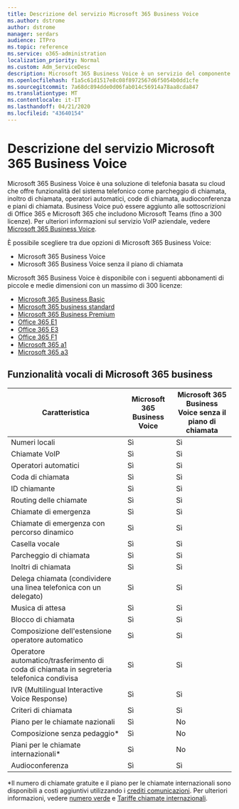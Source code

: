 ```yaml
---
title: Descrizione del servizio Microsoft 365 Business Voice
ms.author: dstrome
author: dstrome
manager: serdars
audience: ITPro
ms.topic: reference
ms.service: o365-administration
localization_priority: Normal
ms.custom: Adm_ServiceDesc
description: Microsoft 365 Business Voice è un servizio del componente aggiuntivo che consente di utilizzare Microsoft teams per le chiamate telefoniche. Questo combina sistema telefonico, piano per le chiamate nazionali, SMS e audioconferenza.
ms.openlocfilehash: f1a5c61d1517e8c08f8972567d6f5054b0dd1cfe
ms.sourcegitcommit: 7a68dc894dde0d06fab014c56914a78aa8cda847
ms.translationtype: MT
ms.contentlocale: it-IT
ms.lasthandoff: 04/21/2020
ms.locfileid: "43640154"
---
```

# <a name="microsoft-365-business-voice-service-description"></a>Descrizione del servizio Microsoft 365 Business Voice

Microsoft 365 Business Voice è una soluzione di telefonia basata su cloud che offre funzionalità del sistema telefonico come parcheggio di chiamata, inoltro di chiamata, operatori automatici, code di chiamata, audioconferenza e piani di chiamata. Business Voice può essere aggiunto alle sottoscrizioni di Office 365 e Microsoft 365 che includono Microsoft Teams (fino a 300 licenze). Per ulteriori informazioni sul servizio VoIP aziendale, vedere [Microsoft 365 Business Voice](https://docs.microsoft.com/MicrosoftTeams/business-voice/whats-business-voice).

È possibile scegliere tra due opzioni di Microsoft 365 Business Voice:

- Microsoft 365 Business Voice
- Microsoft 365 Business Voice senza il piano di chiamata

Microsoft 365 Business Voice è disponibile con i seguenti abbonamenti di piccole e medie dimensioni con un massimo di 300 licenze:

- [Microsoft 365 Business Basic](office-365-platform-service-description/office-365-platform-service-description.md)
- [Microsoft 365 business standard](office-365-platform-service-description/office-365-platform-service-description.md)
- [Microsoft 365 Business Premium](microsoft-365-business-service-description.md)
- [Office 365 E1](https://www.microsoft.com/en-us/microsoft-365/business/office-365-enterprise-e1-business-software?activetab=pivot%3aoverviewtab)
- [Office 365 E3](https://www.microsoft.com/en-us/microsoft-365/business/office-365-enterprise-e3-business-software?activetab=pivot%3aoverviewtab)
- [Office 365 F1](https://www.microsoft.com/en-us/microsoft-365/business/office-365-f1?activetab=pivot%3aoverviewtab)
- [Microsoft 365 a1](https://www.microsoft.com/en-us/microsoft-365/academic/compare-office-365-education-plans?activetab=tab:primaryr1)
- [Microsoft 365 a3](https://www.microsoft.com/en-us/microsoft-365/academic/compare-office-365-education-plans?activetab=tab:primaryr1)

## <a name="microsoft-365-business-voice-features"></a>Funzionalità vocali di Microsoft 365 business

| **Caratteristica**                                            | **Microsoft 365 Business Voice** | **Microsoft 365 Business Voice senza il piano di chiamata** |
|--------------------------------------------------------|----------------------------------|-------------------------------------------------------|
| Numeri locali                                          | Sì                              | Sì                                                   |
| Chiamate VoIP                                           | Sì                              | Sì                                                   |
| Operatori automatici                                        | Sì                              | Sì                                                   |
| Coda di chiamata                                             | Sì                              | Sì                                                   |
| ID chiamante                                              | Sì                              | Sì                                                   |
| Routing delle chiamate                                           | Sì                              | Sì                                                   |
| Chiamate di emergenza                                      | Sì                              | Sì                                                   |
| Chiamate di emergenza con percorso dinamico                | Sì                              | Sì                                                   |
| Casella vocale                                             | Sì                              | Sì                                                   |
| Parcheggio di chiamata                                              | Sì                              | Sì                                                   |
| Inoltri di chiamata                                        | Sì                              | Sì                                                   |
| Delega chiamata (condividere una linea telefonica con un delegato)   | Sì                              | Sì                                                   |
| Musica di attesa                                          | Sì                              | Sì                                                   |
| Blocco di chiamata                                             | Sì                              | Sì                                                   |
| Composizione dell'estensione operatore automatico                       | Sì                              | Sì                                                   |
| Operatore automatico/trasferimento di coda di chiamata in segreteria telefonica condivisa | Sì                              | Sì                                                   |
| IVR (Multilingual Interactive Voice Response)          | Sì                              | Sì                                                   |
| Criteri di chiamata                                         | Sì                              | Sì                                                   |
| Piano per le chiamate nazionali                                  | Sì                              | No                                                    |
| Composizione senza pedaggio\*                                    | Sì                              | No                                                    |
| Piani per le chiamate internazionali\*                           | Sì                              | No                                                    |
| Audioconferenza                                     | Sì                              | Sì                                                   |
 
\*Il numero di chiamate gratuite e il piano per le chiamate internazionali sono disponibili a costi aggiuntivi utilizzando i [crediti comunicazioni](https://docs.microsoft.com/microsoftteams/what-are-communications-credits). Per ulteriori informazioni, vedere [numero verde](https://docs.microsoft.com/microsoftteams/toll-free-dialing-limitations-and-restrictions) e [Tariffe chiamate internazionali](https://products.office.com/microsoft-teams/online-meeting-solutions#Rates).
